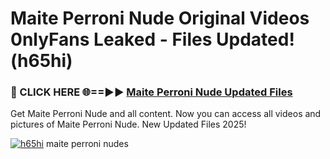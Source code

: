 # Maite Perroni Nude Original Videos 0nlyFans Leaked - Files Updated! (h65hi)

<h3>🔴 CLICK HERE 🌐==►► <a href="https://tinyurl.com/5h6xmrr3" rel="nofollow">Maite Perroni Nude Updated Files</a></h3>

Get Maite Perroni Nude and all content. Now you can access all videos and pictures of Maite Perroni Nude. New Updated Files 2025!

[![h65hi](https://i.imgur.com/KVD873Z.gif)](https://tinyurl.com/5h6xmrr3)
maite perroni nudes